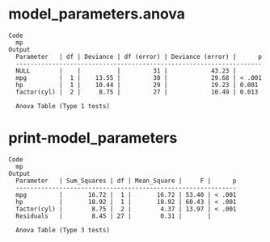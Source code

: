 # model_parameters.anova

    Code
      mp
    Output
      Parameter   | df | Deviance | df (error) | Deviance (error) |      p
      --------------------------------------------------------------------
      NULL        |    |          |         31 |            43.23 |       
      mpg         |  1 |    13.55 |         30 |            29.68 | < .001
      hp          |  1 |    10.44 |         29 |            19.23 | 0.001 
      factor(cyl) |  2 |     8.75 |         27 |            10.49 | 0.013 
      
      Anova Table (Type 1 tests)

# print-model_parameters

    Code
      mp
    Output
      Parameter   | Sum_Squares | df | Mean_Square |     F |      p
      -------------------------------------------------------------
      mpg         |       16.72 |  1 |       16.72 | 53.40 | < .001
      hp          |       18.92 |  1 |       18.92 | 60.43 | < .001
      factor(cyl) |        8.75 |  2 |        4.37 | 13.97 | < .001
      Residuals   |        8.45 | 27 |        0.31 |       |       
      
      Anova Table (Type 3 tests)

